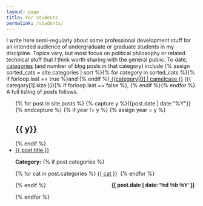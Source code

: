 ```yaml
---
layout: page
title: For Students
permalink: /students/
---
```


I write here semi-regularly about some professional development stuff for an intended audience of undergraduate or graduate students in my discipline. Topics vary, but most focus on political philosophy or related technical stuff that I think worth sharing with the general public. To date, <a href="/categories">categories</a> (and number of blog posts in that category) include {% assign sorted_cats = site.categories | sort  %}{% for category in sorted_cats %}{% if forloop.last == true %}and {% endif %}<a href="/categories/#{{category[0]}}" style="font-weight:normal;"> {{category[0] | camelcase }}</a> ({{ category[1].size  }}){% if forloop.last == false %}, {% endif %}{% endfor %}. A full listing of posts follows.


<!-- {% assign sorted_cats = site.categories | sort  %}{% for category in sorted_cats %}{% if forloop.last == true %}and {% endif %}<a href="/categories/#{{category[0]}}" style="font-weight:normal;">{{category[0] | camelcase }}</a> ({{ category[1].size  }}){% if forloop.last == false %},{% endif %} {% endfor %} -->



<ul id="archive">
{% for post in site.posts %}
  {% capture y %}{{post.date | date:"%Y"}}{% endcapture %}
  {% if year != y %}
    {% assign year = y %}
    <h2 class="blogyear">{{ y}}</h2>
  {% endif %}
<li class="archiveposturl"><span><a href="{{ post.url }}" title="{{ post.title }}">{{ post.title }}</a></span><br/>
<span class = "postlower">

<!--<strong>Author:</strong> {{post.author}} -->
<strong>Category:</strong>  {% if post.categories %}
 
  {% for cat in post.categories %}
  <a href="/categories/#{{ cat }}" title="{{ cat }}">{{ cat }}</a>&nbsp;
  {% endfor %}

{% endif %} <!-- {{ post.categories | first }} -->
<strong style="font-size:100%; font-family: 'Titillium Web', sans-serif; float:right; padding-right: .5em">{{ post.date | date: '%d %b %Y' }}</strong> 
</span> 

</li>
{% endfor %}
</ul>

<!-- {{ post.date | date: '%m %d, %Y' }} -->
